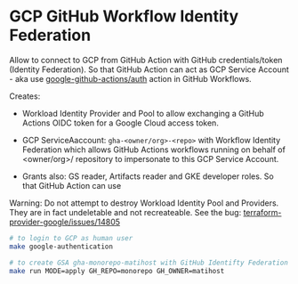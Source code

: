 # GCP GitHub Workflow Identity Federation

Allow to connect to GCP from GitHub Action with GitHub credentials/token (Identity Federation).
So that GitHub Action can act as GCP Service Account - aka use [google-github-actions/auth](https://github.com/google-github-actions/auth) action in GitHub Workflows.

Creates:

* Workload Identity Provider and Pool to allow exchanging a GitHub Actions OIDC token for a Google Cloud access token.

* GCP ServiceAaccount: `gha-<owner/org>-<repo>` with Workflow Identity Federation which allows GitHub Actions workflows running on behalf of <owner/org>/<repo> repository to impersonate to this GCP Service Account.

* Grants also: GS reader, Artifacts reader and GKE developer roles. So that GitHub Action can use

Warning: Do not attempt to destroy Workload Identity Pool and Providers. They are in fact undeletable and not recreateable.
See the bug: [terraform-provider-google/issues/14805](https://github.com/hashicorp/terraform-provider-google/issues/14805)

```bash
# to login to GCP as human user
make google-authentication

# to create GSA gha-monorepo-matihost with GitHub Identifty Federation
make run MODE=apply GH_REPO=monorepo GH_OWNER=matihost
```
